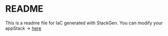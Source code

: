 # README
This is a readme file for IaC generated with StackGen.
You can modify your appStack -> [here](http://main.dev.stackgen.com/appstacks/9ce509c1-c50a-4f32-9a98-359f9742da47)
